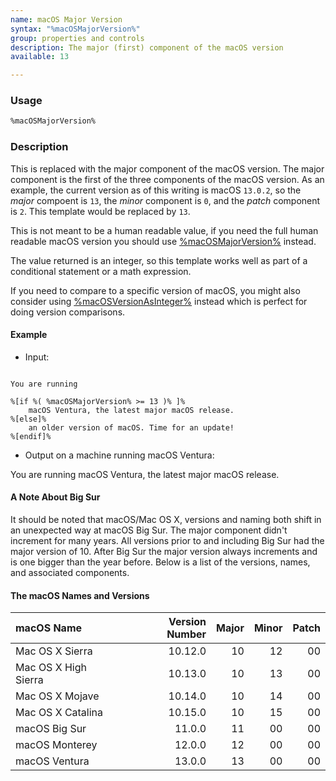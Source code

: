 ```yaml
---
name: macOS Major Version
syntax: "%macOSMajorVersion%"
group: properties and controls
description: The major (first) component of the macOS version
available: 13

---
```




### Usage

```html
%macOSMajorVersion%
```


### Description

This is replaced with the major component of the macOS version. The major component is the first of the three
components of the macOS version. As an example, the current version as of this writing is macOS `13.0.2`, so the *major* compoent
is `13`, the *minor* component is `0`, and the *patch* component is `2`. This template would be replaced by `13`.

This is not meant to be a human readable value, if you need the full human readable macOS version you should use 
[%macOSMajorVersion%](../macOSVersion/) instead.

The value returned is an integer, so this template works well as part of a conditional statement or a math expression.

If you need to compare to a specific version of macOS, you might also consider using
[%macOSVersionAsInteger%](../macOSVersionAsInteger/) instead which is perfect for doing version comparisons.

#### Example

- Input:

```

You are running

%[if %( %macOSMajorVersion% >= 13 )% ]% 
    macOS Ventura, the latest major macOS release.
%[else]%
    an older version of macOS. Time for an update!
%[endif]%

```

- Output on a machine running macOS Ventura: 

You are running macOS Ventura, the latest major macOS release.


#### A Note About Big Sur

It should be noted that macOS/Mac OS X, versions and naming both shift in an unexpected way at macOS Big Sur.
The major component didn't increment for many years. 
All versions prior to and including Big Sur had the major version of 10.
After Big Sur the major version always increments and is one bigger than the year before.
Below is a list of the versions, names, and associated components.

#### The macOS Names and Versions

| macOS Name           | Version Number | Major | Minor | Patch |
| :---                 |     ---:       |  ---: |  ---: |  ---: |
| Mac OS X Sierra      |  10.12.0       | 10    | 12    | 00    |
| Mac OS X High Sierra |  10.13.0       | 10    | 13    | 00    |
| Mac OS X Mojave      |  10.14.0       | 10    | 14    | 00    |
| Mac OS X Catalina    |  10.15.0       | 10    | 15    | 00    |
| macOS Big Sur        |  11.0.0        | 11    | 00    | 00    |
| macOS Monterey       |  12.0.0        | 12    | 00    | 00    |
| macOS Ventura        |  13.0.0        | 13    | 00    | 00    |


